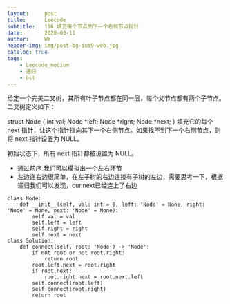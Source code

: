 ```yaml
---
layout:     post
title:      Leecode
subtitle:   116 填充每个节点的下一个右侧节点指针
date:       2020-03-11
author:     WY
header-img: img/post-bg-ios9-web.jpg
catalog: true
tags:
    - Leecode_medium
    - 递归
    - bst
---
```


给定一个完美二叉树，其所有叶子节点都在同一层，每个父节点都有两个子节点。二叉树定义如下：

struct Node {
  int val;
  Node *left;
  Node *right;
  Node *next;
}
填充它的每个 next 指针，让这个指针指向其下一个右侧节点。如果找不到下一个右侧节点，则将 next 指针设置为 NULL。

初始状态下，所有 next 指针都被设置为 NULL。

- 通过前序 我们可以模拟出一个左右环节
- 左边连右边很简单，在左子树的右边连接有子树的左边，需要思考一下，根据递归我们可以发现，cur.next已经连上了右边

```
class Node:
    def __init__(self, val: int = 0, left: 'Node' = None, right: 'Node' = None, next: 'Node' = None):
        self.val = val
        self.left = left
        self.right = right
        self.next = next
class Solution:
    def connect(self, root: 'Node') -> 'Node':
        if not root or not root.right:
            return root
        root.left.next = root.right
        if root.next:
            root.right.next = root.next.left
        self.connect(root.left)
        self.connect(root.right)
        return root
```